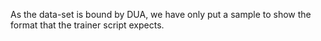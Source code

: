 As the data-set is bound by DUA, we have only put a sample to show the format that the trainer script expects.

